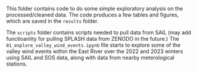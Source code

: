 This folder contains code to do some simple exploratory analysis on the processed/cleaned data.
The code produces a few tables and figures, which are saved in the `results` folder.

The `scripts` folder contains scripts needed to pull data from SAIL (may add functioanlity for pulling SPLASH data from ZENODO in the future.)
The `01_explore_valley_wind_events.ipynb` file starts to explore some of the valley wind events within the East River over the 2022 and 2023 winters using SAIL and SOS data, along with data from nearby meterological stations.